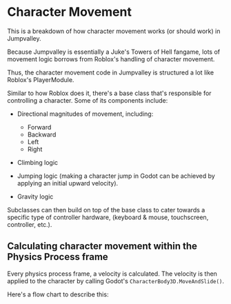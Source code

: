 # Character Movement

This is a breakdown of how character movement works (or should work) in Jumpvalley.

Because Jumpvalley is essentially a Juke's Towers of Hell fangame, lots of movement logic borrows from Roblox's handling of character movement.

Thus, the character movement code in Jumpvalley is structured a lot like Roblox's PlayerModule.

Similar to how Roblox does it, there's a base class that's responsible for controlling a character. Some of its components include:

- Directional magnitudes of movement, including:
	- Forward
	- Backward
	- Left
	- Right

- Climbing logic
- Jumping logic (making a character jump in Godot can be achieved by applying an initial upward velocity).
- Gravity logic

Subclasses can then build on top of the base class to cater towards a specific type of controller hardware, (keyboard & mouse, touchscreen, controller, etc.).

## Calculating character movement within the Physics Process frame

Every physics process frame, a velocity is calculated. The velocity is then applied to the character by calling Godot's ```CharacterBody3D.MoveAndSlide()```.

Here's a flow chart to describe this:

